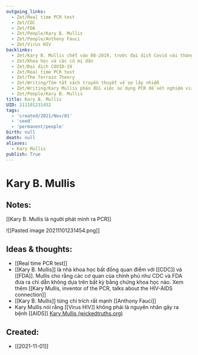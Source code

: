 ```yaml
---
outgoing_links:
  - Zet/Real time PCR test
  - Zet/CDC
  - Zet/FDA
  - Zet/People/Kary B. Mullis
  - Zet/People/Anthony Fauci
  - Zet/Virus HIV
backlinks:
  - Zet/Kary B. Mullis chết vào 08-2019, trước đại dịch Covid vài tháng
  - Zet/Khoa học và các cú mị dân
  - Zet/Đại dịch COVID-19
  - Zet/Real time PCR test
  - Zet/The Terrain Theory
  - Zet/Writing/Tóm tắt sách truyền thuyết về sự lây nhiễm
  - Zet/Writing/Kary Mullis phản đối việc sử dụng PCR để xét nghiệm virus HIV
  - Zet/People/Kary B. Mullis
title: Kary B. Mullis
UID: 211101231452
tags:
  - 'created/2021/Nov/01'
  - 'seed'
  - 'permanent/people'
birth: null
death: null
aliases:
  - Kary Mullis
publish: True
---
```

# Kary B. Mullis

## Notes:
[[Kary B. Mullis là người phát minh ra PCR]]

![[Pasted image 20211101231454.png]]

## Ideas & thoughts:
- [[Real time PCR test]]
- [[Kary B. Mullis]] là nhà khoa học bất đồng quan điểm với [[CDC]] và [[FDA]]. Mullis cho rằng các cơ quan của chính phủ như CDC và FDA đưa ra chỉ dẫn không dựa trên bất kỳ bằng chứng khoa học nào. Xem thêm [[Kary Mullis, inventor of the PCR, talks about the HIV-AIDS connection]]
- [[Kary B. Mullis]] từng chỉ trích rất mạnh [[Anthony Fauci]]
- Kary Mullis nói rằng [[Virus HIV]] không phải là nguyên nhân gây ra bệnh [[AIDS]] [Kary Mullis (wickedtruths.org)](https://wickedtruths.org/en/kary-mullis/)


## Created:
- [[2021-11-01]]
